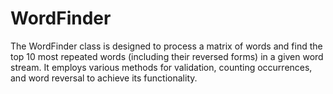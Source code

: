 # WordFinder
The WordFinder class is designed to process a matrix of words and find the top 10 most repeated words (including their reversed forms) in a given word stream.
It employs various methods for validation, counting occurrences, and word reversal to achieve its functionality.